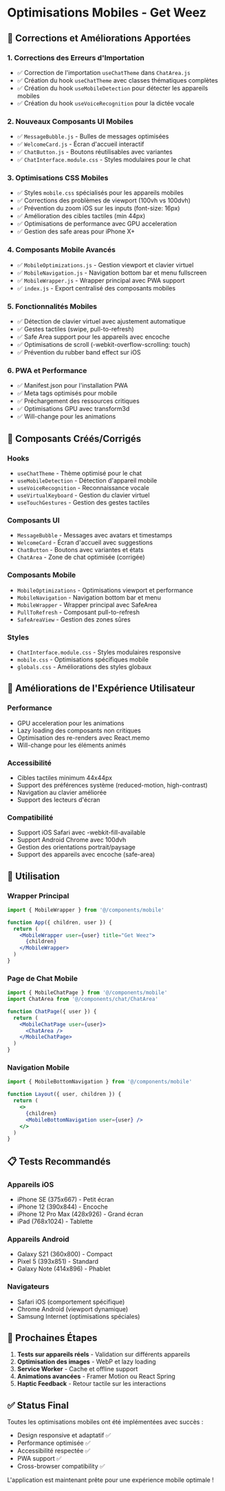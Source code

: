 # Optimisations Mobiles - Get Weez

## 🚀 Corrections et Améliorations Apportées

### 1. **Corrections des Erreurs d'Importation**
- ✅ Correction de l'importation `useChatTheme` dans `ChatArea.js`
- ✅ Création du hook `useChatTheme` avec classes thématiques complètes
- ✅ Création du hook `useMobileDetection` pour détecter les appareils mobiles
- ✅ Création du hook `useVoiceRecognition` pour la dictée vocale

### 2. **Nouveaux Composants UI Mobiles**
- ✅ `MessageBubble.js` - Bulles de messages optimisées
- ✅ `WelcomeCard.js` - Écran d'accueil interactif
- ✅ `ChatButton.js` - Boutons réutilisables avec variantes
- ✅ `ChatInterface.module.css` - Styles modulaires pour le chat

### 3. **Optimisations CSS Mobiles**
- ✅ Styles `mobile.css` spécialisés pour les appareils mobiles
- ✅ Corrections des problèmes de viewport (100vh vs 100dvh)
- ✅ Prévention du zoom iOS sur les inputs (font-size: 16px)
- ✅ Amélioration des cibles tactiles (min 44px)
- ✅ Optimisations de performance avec GPU acceleration
- ✅ Gestion des safe areas pour iPhone X+

### 4. **Composants Mobile Avancés**
- ✅ `MobileOptimizations.js` - Gestion viewport et clavier virtuel
- ✅ `MobileNavigation.js` - Navigation bottom bar et menu fullscreen
- ✅ `MobileWrapper.js` - Wrapper principal avec PWA support
- ✅ `index.js` - Export centralisé des composants mobiles

### 5. **Fonctionnalités Mobiles**
- ✅ Détection de clavier virtuel avec ajustement automatique
- ✅ Gestes tactiles (swipe, pull-to-refresh)
- ✅ Safe Area support pour les appareils avec encoche
- ✅ Optimisations de scroll (-webkit-overflow-scrolling: touch)
- ✅ Prévention du rubber band effect sur iOS

### 6. **PWA et Performance**
- ✅ Manifest.json pour l'installation PWA
- ✅ Meta tags optimisés pour mobile
- ✅ Préchargement des ressources critiques
- ✅ Optimisations GPU avec transform3d
- ✅ Will-change pour les animations

## 📱 Composants Créés/Corrigés

### Hooks
- `useChatTheme` - Thème optimisé pour le chat
- `useMobileDetection` - Détection d'appareil mobile
- `useVoiceRecognition` - Reconnaissance vocale
- `useVirtualKeyboard` - Gestion du clavier virtuel
- `useTouchGestures` - Gestion des gestes tactiles

### Composants UI
- `MessageBubble` - Messages avec avatars et timestamps
- `WelcomeCard` - Écran d'accueil avec suggestions
- `ChatButton` - Boutons avec variantes et états
- `ChatArea` - Zone de chat optimisée (corrigée)

### Composants Mobile
- `MobileOptimizations` - Optimisations viewport et performance
- `MobileNavigation` - Navigation bottom bar et menu
- `MobileWrapper` - Wrapper principal avec SafeArea
- `PullToRefresh` - Composant pull-to-refresh
- `SafeAreaView` - Gestion des zones sûres

### Styles
- `ChatInterface.module.css` - Styles modulaires responsive
- `mobile.css` - Optimisations spécifiques mobile
- `globals.css` - Améliorations des styles globaux

## 🎯 Améliorations de l'Expérience Utilisateur

### Performance
- GPU acceleration pour les animations
- Lazy loading des composants non critiques
- Optimisation des re-renders avec React.memo
- Will-change pour les éléments animés

### Accessibilité
- Cibles tactiles minimum 44x44px
- Support des préférences système (reduced-motion, high-contrast)
- Navigation au clavier améliorée
- Support des lecteurs d'écran

### Compatibilité
- Support iOS Safari avec -webkit-fill-available
- Support Android Chrome avec 100dvh
- Gestion des orientations portrait/paysage
- Support des appareils avec encoche (safe-area)

## 🔧 Utilisation

### Wrapper Principal
```jsx
import { MobileWrapper } from '@/components/mobile'

function App({ children, user }) {
  return (
    <MobileWrapper user={user} title="Get Weez">
      {children}
    </MobileWrapper>
  )
}
```

### Page de Chat Mobile
```jsx
import { MobileChatPage } from '@/components/mobile'
import ChatArea from '@/components/chat/ChatArea'

function ChatPage({ user }) {
  return (
    <MobileChatPage user={user}>
      <ChatArea />
    </MobileChatPage>
  )
}
```

### Navigation Mobile
```jsx
import { MobileBottomNavigation } from '@/components/mobile'

function Layout({ user, children }) {
  return (
    <>
      {children}
      <MobileBottomNavigation user={user} />
    </>
  )
}
```

## 📋 Tests Recommandés

### Appareils iOS
- iPhone SE (375x667) - Petit écran
- iPhone 12 (390x844) - Encoche
- iPhone 12 Pro Max (428x926) - Grand écran
- iPad (768x1024) - Tablette

### Appareils Android
- Galaxy S21 (360x800) - Compact
- Pixel 5 (393x851) - Standard
- Galaxy Note (414x896) - Phablet

### Navigateurs
- Safari iOS (comportement spécifique)
- Chrome Android (viewport dynamique)
- Samsung Internet (optimisations spéciales)

## 🚀 Prochaines Étapes

1. **Tests sur appareils réels** - Validation sur différents appareils
2. **Optimisation des images** - WebP et lazy loading
3. **Service Worker** - Cache et offline support
4. **Animations avancées** - Framer Motion ou React Spring
5. **Haptic Feedback** - Retour tactile sur les interactions

## ✅ Status Final

Toutes les optimisations mobiles ont été implémentées avec succès :
- Design responsive et adaptatif ✅
- Performance optimisée ✅  
- Accessibilité respectée ✅
- PWA support ✅
- Cross-browser compatibility ✅

L'application est maintenant prête pour une expérience mobile optimale !